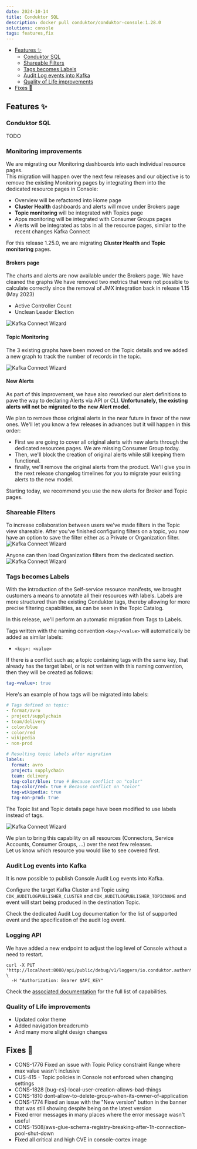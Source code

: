 ```yaml
---
date: 2024-10-14
title: Conduktor SQL
description: docker pull conduktor/conduktor-console:1.28.0
solutions: console
tags: features,fix
---
```


- [Features ✨](#features-)
  - [Conduktor SQL](#conduktor-sql)
  - [Shareable Filters](#shareable-filters)
  - [Tags becomes Labels](#tags-becomes-labels)
  - [Audit Log events into Kafka](#audit-log-events-into-kafka)
  - [Quality of Life improvements](#quality-of-life-improvements)
- [Fixes 🔨](#fixes-)

## Features ✨

### Conduktor SQL
TODO

### Monitoring improvements
We are migrating our Monitoring dashboards into each individual resource pages.  
This migration will happen over the next few releases and our objective is to remove the existing Monitoring pages by integrating them into the dedicated resource pages in Console:
- Overview will be refactored into Home page
- **Cluster Health** dashboards and alerts will move under Brokers page
- **Topic monitoring** will be integrated with Topics page
- Apps monitoring will be integrated with Consumer Groups pages
- Alerts will be integrated as tabs in all the resource pages, similar to the recent changes Kafka Connect

For this release 1.25.0, we are migrating **Cluster Health** and **Topic monitoring** pages.

#### Brokers page
The charts and alerts are now available under the Brokers page. We have cleaned the graphs 
We have removed two metrics that were not possible to calculate correctly since the removal of JMX integration back in release 1.15 (May 2023)
- Active Controller Count
- Unclean Leader Election

![Kafka Connect Wizard](/images/changelog/platform/v28/topic-monitoring.png)

#### Topic Monitoring
The 3 existing graphs have been moved on the Topic details and we added a new graph to track the number of records in the topic.  

![Kafka Connect Wizard](/images/changelog/platform/v28/topic-monitoring.png)

#### New Alerts

As part of this improvement, we have also reworked our alert definitions to pave the way to declaring Alerts via API or CLI.
**Unfortunately, the existing alerts will not be migrated to the new Alert model.**  

We plan to remove those original alerts in the near future in favor of the new ones. We'll let you know a few releases in advances but it will happen in this order:
- First we are going to cover all original alerts with new alerts through the dedicated resources pages. We are missing Consumer Group today.
- Then, we'll block the creation of original alerts while still keeping them functional.
- finally, we'll remove the original alerts from the product.
We'll give you in the next release changelog timelines for you to migrate your existing alerts to the new model.

Starting today, we recommend you use the new alerts for Broker and Topic pages.


### Shareable Filters
To increase collaboration between users we've made filters in the Topic view shareable. 
After you've finished configuring filters on a topic, you now have an option to save the filter either as a Private or Organization filter.  
![Kafka Connect Wizard](/images/changelog/platform/v28/shared-filters.png)

Anyone can then load Organization filters from the dedicated section.
![Kafka Connect Wizard](/images/changelog/platform/v28/load-filters.png)

### Tags becomes Labels

With the introduction of the Self-service resource manifests, we brought customers a means to annotate all their resources with labels. Labels are more structured than the existing Conduktor tags, thereby allowing for more precise filtering capabilities, as can be seen in the Topic Catalog.

In this release, we'll perform an automatic migration from Tags to Labels.

Tags written with the naming convention `<key>/<value>` will automatically be added as similar labels:
- `<key>: <value>`  

If there is a conflict such as; a topic containing tags with the same key, that already has the target label, or is not written with this naming convention, then they will be created as follows:
````yaml
tag-<value>: true
````

Here's an example of how tags will be migrated into labels:
````yaml
# Tags defined on topic:
- format/avro
- project/supplychain
- team/delivery
- color/blue
- color/red
- wikipedia
- non-prod

# Resulting topic labels after migration
labels:
  format: avro
  project: supplychain
  team: delivery
  tag-color/blue: true # Because conflict on "color"
  tag-color/red: true # Because conflict on "color"
  tag-wikipedia: true
  tag-non-prod: true
````

The Topic list and Topic details page have been modified to use labels instead of tags.

![Kafka Connect Wizard](/images/changelog/platform/v28/topic-labels.png)

We plan to bring this capability on all resources (Connectors, Service Accounts, Consumer Groups, ...) over the next few releases.  
Let us know which resource you would like to see covered first.

### Audit Log events into Kafka
It is now possible to publish Console Audit Log events into Kafka.  

Configure the target Kafka Cluster and Topic using `CDK_AUDITLOGPUBLISHER_CLUSTER` and `CDK_AUDITLOGPUBLISHER_TOPICNAME` and event will start being produced in the destination Topic.

Check the dedicated Audit Log documentation for the list of supported event and the specification of the audit log event.

### Logging API
We have added a new endpoint to adjust the log level of Console without a need to restart.
```
curl -X PUT 'http://localhost:8080/api/public/debug/v1/loggers/io.conduktor.authenticator/DEBUG' \
  -H "Authorization: Bearer $API_KEY"
```

Check the [associated documentation](/platform/get-started/troubleshooting/logs-configuration/#runtime-logger-configuration-api) for the full list of capabilities.

### Quality of Life improvements
- Updated color theme
- Added navigation breadcrumb
- And many more slight design changes 

## Fixes 🔨
- CONS-1776 Fixed an issue with Topic Policy constraint Range where max value wasn't inclusive
- CUS-415 - Topic policies in Console not enforced when changing settings
- CONS-1828 [bug-cs]-local-user-creation-allows-bad-things
- CONS-1810 dont-allow-to-delete-group-when-its-owner-of-application
- CONS-1774 Fixed an issue with the "New version" button in the banner that was still showing despite being on the latest version
- Fixed error messages in many places where the error message wasn't useful
- CONS-1508/aws-glue-schema-registry-breaking-after-1h-connection-pool-shut-down
- Fixed all critical and high CVE in console-cortex image